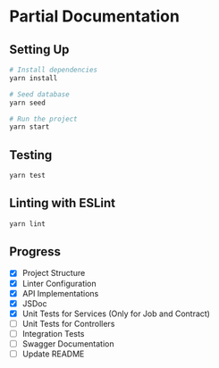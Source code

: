 # Partial Documentation

## Setting Up

```bash
# Install dependencies
yarn install

# Seed database
yarn seed

# Run the project
yarn start
```

## Testing

```bash
yarn test
```

## Linting with ESLint

```bash
yarn lint
```

## Progress

- [x] Project Structure
- [x] Linter Configuration
- [x] API Implementations
- [x] JSDoc
- [x] Unit Tests for Services (Only for Job and Contract)
- [ ] Unit Tests for Controllers
- [ ] Integration Tests
- [ ] Swagger Documentation
- [ ] Update README
